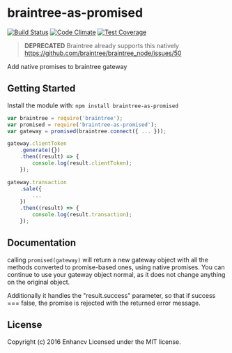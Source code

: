 # braintree-as-promised
[![Build Status](https://travis-ci.org/enhancv/braintree-as-promised.svg?branch=master)](https://travis-ci.org/enhancv/braintree-as-promised)
[![Code Climate](https://codeclimate.com/github/enhancv/braintree-as-promised/badges/gpa.svg)](https://codeclimate.com/github/enhancv/braintree-as-promised)
[![Test Coverage](https://codeclimate.com/github/enhancv/braintree-as-promised/badges/coverage.svg)](https://codeclimate.com/github/enhancv/braintree-as-promised/coverage)

> **DEPRECATED** Braintree already supports this natively https://github.com/braintree/braintree_node/issues/50

Add native promises to braintree gateway

## Getting Started
Install the module with: `npm install braintree-as-promised`

```javascript
var braintree = require('braintree');
var promised = require('braintree-as-promised');
var gateway = promised(braintree.connect({ ... }));

gateway.clientToken
    .generate({})
    .then((result) => {
        console.log(result.clientToken);
    });

gateway.transaction
    .sale({
        ...
    })
    .then((result) => {
        console.log(result.transaction);
    });
```

## Documentation

calling `promised(gateway)` will return a new gateway object with all the methods converted to promise-based ones, using native promises. You can continue to use your gateway object normal, as it does not change anything on the original object.

Additionally it handles the "result.success" parameter, so that if success === false, the promise is rejected with the returned error message.

## License
Copyright (c) 2016 Enhancv
Licensed under the MIT license.
